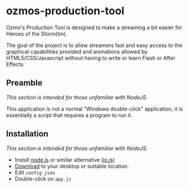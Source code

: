 ozmos-production-tool
======================

Ozmo's Production Tool is designed to make a streaming a bit easier for Heroes
of the Storm(tm).

The goal of the project is to allow streamers fast and easy access to the
graphical capabilities provided and animations allowed by HTML5/CSS/Javascript
without having to write or learn Flash or After Effects.

Preamble
--------
*This section is intended for those unfamiliar with NodeJS.*

This application is not a normal "Windows double-click" application, it is
essentially a script that requires a program to run it.


Installation
------------
*This section is intended for those unfamiliar with NodeJS.*


* Install [node.js](http://www.nodejs.org/download) or similar alternative 
([io.js](https://iojs.org/))
* [Download](https://github.com/jnovack/ozmos-production-tool/archive/master.zip)
to your desktop or suitable location.
* Edit `config.json`
* Double-click on `app.js`


